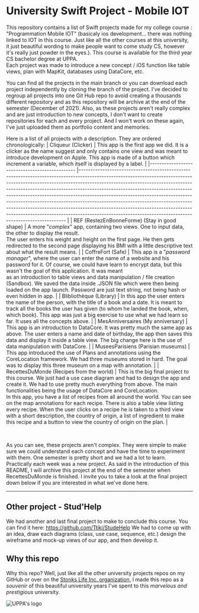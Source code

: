 # University Swift Project - Mobile IOT

<!--
This project was made for the course "Développement des applications web" (_web application development_) for the third year CS bachelor degree at UPPA.
This project uses the CakePHP framework.
-->
This repository contains a list of Swift projects made for my college course : "Programmation Mobile IOT" (basicaly ios development... there was nothing linked to IOT in this course. Just like all the other courses at this university, it just beautiful wording to make people want to come study CS, however it's really just powder in the eyes.). This course is available for the third year CS bachelor degree at UPPA.<br/>
Each project was made to introduce a new concept / iOS function like table views, plan with MapKit, databases using DataCore, etc.

You can find all the projects in the main branch or you can download each project independently by cloning the branch of the project. 
I've decided to regroup all projects into one Git Hub repo to avoid creating a thousands different repository and as this repository will be archive at the end of the semester (December of 2021). Also, as these projects aren't really complex and are just introduction to new concepts, I don't want to create repositories for each and every project. And I won't work on these again, I've just uploaded them as portfolio content and memories.

Here is a list of all projects with  a description. They are ordered chronologically:
| Cliqueur (Clicker)                            	| This app is the first app we did. It is a clicker as the name suggest and only contains one view and was meant to introduce development on Apple. This app is made of a button which increment a variable, which itself is displayed by a label.                                                                                                                                                                                                                                                                                                                                                                                         	|
|-----------------------------------------------	|------------------------------------------------------------------------------------------------------------------------------------------------------------------------------------------------------------------------------------------------------------------------------------------------------------------------------------------------------------------------------------------------------------------------------------------------------------------------------------------------------------------------------------------------------------------------------------------------------------------------------------------	|
| REF (RestezEnBonneForme) (Stay in good shape) 	| A more "*complex*" app, containing two views. One to input data, the other to display the result. <br>The user enters his weight and height on the first page. He then gets redirected to the second page displaying his BMI with a little descriptive text about what the result means.                                                                                                                                                                                                                                                                                                                                                 	|
| CoffreFort (Safe)                             	| This app is a "*password manager*", where the user can enter the name of a website and his password for it. Of course, we could have learn to encrypt data, but this wasn't the goal of this application. It was meant <br>	as an introduction to table views and data manipulation / file creation (Sandbox). We saved the data inside .JSON file which were then being loaded on the app launch. Password are just text string, not being hash or even hidden in app.                                                                                                                                                                   	|
| Blibliothèque (Library)                       	| In this app the user enters the name of the person, with the title of a book and a date. It is meant to track all the books the user has given (to whom he landed the book, when, which book). This app was just a big exercise to use what we had learn so far. It uses all the concepts above.                                                                                                                                                                                                                                                                                                                                         	|
| MesAnniversaires (My anniversary)             	| This app is an introduction to DataCore. It was pretty much the same app as above. The user enters a name and date of birthday, the app then saves this data and display it inside a table view. The big change here is the use of data manipulation with DataCore.                                                                                                                                                                                                                                                                                                                                                                      	|
| MuseesParisiens (Parisian museums)            	| This app introduced the use of Plans and annotations using the CoreLocation framework. We had three museums stored in hard. The goal was to display this three museum on a map with annotation.                                                                                                                                                                                                                                                                                                                                                                                                                                          	|
| RecettesDuMonde (Recipes from the world)      	| This is the big final project to this course. We just had a use case diagram and had to design the app and create it. We had to use pretty much everything from above. The main functionalities being the usage of DataCore and CoreLocation. <br>In this app, you have a list of recipes from all around the world. You can see on the map annotations for each recipe. There is also a table view listing every recipe. When the user clicks on a recipe he is taken to a third view with a short description, the country of origin, a list of ingredient to make this recipe and a button to view the country of origin on the plan. 	|


<br/>

As you can see, these projects aren't complex. They were simple to make sure we could understand each concept and have the time to experiment with them. One semester is pretty short and we had a lot to learn. Practically each week was a new project. 
As said in the introduction of this README, I will archive this project at the end of the semester when RecettesDuMonde is finished. I invite you to take a look at the final project down below if you are interested in what we've done here.

---


## Other project - Stud'Help

We had another and last final project to make to conclude this course. You can find it here: https://github.com/Ttiki/StudeHelp 
We had to come up with an idea, draw each diagrams (class, use case, sequence, etc.) design the wireframe and mock-up views of our app, and then develop it.

## Why this repo

Why this repo? Well, just like all the other university projects repos on my GitHub or over on the [Stonks Life Inc. organization](https://github.com/Stonks-Life-Inc), I made this repo as a _souvenir_ of this beautiful university years I've spent to this _marvelous and prestigious_ university.

![UPPA's logo](https://upload.wikimedia.org/wikipedia/fr/thumb/4/41/Logo_UPPA.svg/250px-Logo_UPPA.svg.png)
